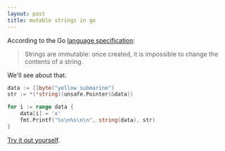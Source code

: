 ```yaml
---
layout: post
title: mutable strings in go
---
```


According to the Go [language specification](https://golang.org/ref/spec#String_types):

> Strings are immutable: once created, it is impossible to change the contents of a string.

We'll see about that.

```go
data := []byte("yellow submarine")
str := *(*string)(unsafe.Pointer(&data))

for i := range data {
    data[i] = 'x'
    fmt.Printf("%s\n%s\n\n", string(data), str)
}
```

[Try it out yourself](https://play.golang.org/p/IDLY5QFcGwW).
